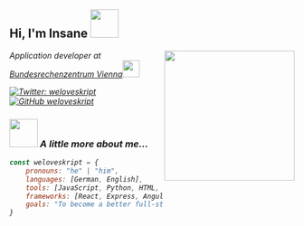 <h2> Hi, I'm Insane <img src="https://media.giphy.com/media/mGcNjsfWAjY5AEZNw6/giphy.gif" width="50"></h2>
<img align='right' src="https://media.giphy.com/media/LnQjpWaON8nhr21vNW/giphy.gif" width="230">
<p><em>Application developer at <a href="https://www.brz.gv.at/">Bundesrechenzentrum Vienna</a><img src="https://media.giphy.com/media/fYSnHlufseco8Fh93Z/giphy.gif" width="30"></br>

[![Twitter: weloveskript](https://img.shields.io/twitter/follow/ThaiiBraga?style=social)](https://twitter.com/insaneistbesseral1)
[![GitHub weloveskript](https://img.shields.io/github/followers/thaiane?label=follow&style=social)](https://github.com/weloveskript)


### <img src="https://media.giphy.com/media/VgCDAzcKvsR6OM0uWg/giphy.gif" width="50"> A little more about me...  


```js
const weloveskript = {
    pronouns: "he" | "him",
    languages: [German, English],
    tools: [JavaScript, Python, HTML, CSS],
    frameworks: [React, Express, Angular, Electron],
    goals: "To become a better full-stack developer."
}
